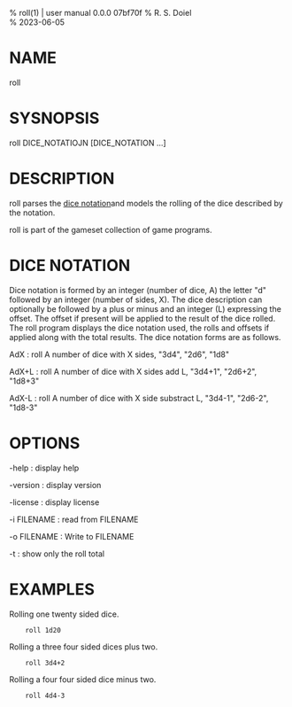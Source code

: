 % roll(1) | user manual 0.0.0 07bf70f
% R. S. Doiel  
% 2023-06-05

# NAME

roll

# SYSNOPSIS

roll DICE_NOTATIOJN [DICE_NOTATION ...]

# DESCRIPTION

roll parses the [dice notation](https://en.wikipedia.org/wiki/Dice_notation)and models the rolling of the dice described by the notation.

roll is part of the gameset collection of game programs.

# DICE NOTATION

Dice notation is formed by an integer (number of dice, A) the letter "d" followed by an integer (number of sides, X). The dice description can optionally be followed by a plus or minus and an integer (L) expressing the offset. The offset if present will be applied to the result of the dice rolled.  The roll program displays the dice notation used, the rolls and offsets if applied along with the total results. The dice notation forms are as follows.

AdX
: roll A number of dice with X sides, "3d4", "2d6", "1d8"

AdX+L
: roll A number of dice with X sides add L, "3d4+1", "2d6+2", "1d8+3"

AdX-L
: roll A number of dice with X side substract L, "3d4-1", "2d6-2", "1d8-3"


# OPTIONS

-help
: display help

-version
: display version

-license
: display license

-i FILENAME
: read from FILENAME

-o FILENAME
: Write to FILENAME

-t
: show only the roll total


# EXAMPLES

Rolling one twenty sided dice.

~~~
	roll 1d20
~~~

Rolling a three four sided dices plus two.

~~~
	roll 3d4+2
~~~

Rolling a four four sided dice minus two.

~~~
    roll 4d4-3
~~~



